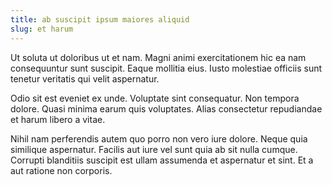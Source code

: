 ```yaml
---
title: ab suscipit ipsum maiores aliquid
slug: et harum
---
```


Ut soluta ut doloribus ut et nam. Magni animi exercitationem hic ea nam consequuntur sunt suscipit. Eaque mollitia eius. Iusto molestiae officiis sunt tenetur veritatis qui velit aspernatur.

Odio sit est eveniet ex unde. Voluptate sint consequatur. Non tempora dolore. Quasi minima earum quis voluptates. Alias consectetur repudiandae et harum libero a vitae.

Nihil nam perferendis autem quo porro non vero iure dolore. Neque quia similique aspernatur. Facilis aut iure vel sunt quia ab sit nulla cumque. Corrupti blanditiis suscipit est ullam assumenda et aspernatur et sint. Et a aut ratione non corporis.
